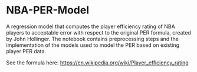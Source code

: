 # NBA-PER-Model

A regression model that computes the player efficiency rating of NBA players to acceptable error with respect to the original PER formula, created by John Hollinger. The notebook contains preprocessing steps and the implementation of the models used to model the PER based on existing player PER data.

See the formula here: https://en.wikipedia.org/wiki/Player_efficiency_rating

